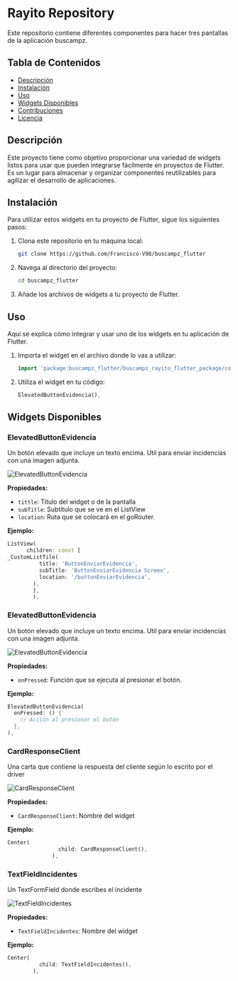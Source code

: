 # Rayito Repository

Este repositorio contiene diferentes componentes para hacer tres pantallas de la aplicación buscampz. 

## Tabla de Contenidos

- [Descripción](#descripción)
- [Instalación](#instalación)
- [Uso](#uso)
- [Widgets Disponibles](#widgets-disponibles)
- [Contribuciones](#contribuciones)
- [Licencia](#licencia)

## Descripción

Este proyecto tiene como objetivo proporcionar una variedad de widgets listos para usar que pueden integrarse fácilmente en proyectos de Flutter. Es un lugar para almacenar y organizar componentes reutilizables para agilizar el desarrollo de aplicaciones.

## Instalación

Para utilizar estos widgets en tu proyecto de Flutter, sigue los siguientes pasos:

1. Clona este repositorio en tu máquina local:
    ```sh
    git clone https://github.com/Francisco-V98/buscampz_flutter
    ```

2. Navega al directorio del proyecto:
    ```sh
    cd buscampz_flutter
    ```

3. Añade los archivos de widgets a tu proyecto de Flutter.

## Uso

Aquí se explica cómo integrar y usar uno de los widgets en tu aplicación de Flutter.

1. Importa el widget en el archivo donde lo vas a utilizar:
    ```dart
   import 'package:buscampz_flutter/buscampz_rayito_flutter_package/components/widgets/elevatedButtonEvidencia/elevated_button_evidence.dart';

    ```

2. Utiliza el widget en tu código:
    ```dart
    ElevatedButtonEvidencia(),
    ```

## Widgets Disponibles
### ElevatedButtonEvidencia

Un botón elevado que incluye un texto encima. Util para enviar incidencias con una imagen adjunta.

![ElevatedButtonEvidencia](elevatedbuttonevidence.png)

**Propiedades:**
- `tittle`: Título del widget o de la pantalla
- `subTitle`: Subtítulo que se ve en el ListView
- `location`: Ruta que se colocará en el goRouter.

**Ejemplo:**
```dart
ListView(
      children: const [
_CustomListTile(
          title: 'ButtonEnviarEvidencia',
          subTitle: 'ButtonEnviarEvidencia Screen',
          location: '/buttonEnviarEvidencia',
        ),
		],
		),
```
### ElevatedButtonEvidencia

Un botón elevado que incluye un texto encima. Util para enviar incidencias con una imagen adjunta.

![ElevatedButtonEvidencia](elevatedbuttonevidence.png)

**Propiedades:**
- `onPressed`: Función que se ejecuta al presionar el botón.

**Ejemplo:**
```dart
ElevatedButtonEvidencia(
  onPressed: () {
    // Acción al presionar el botón
  },
),
```
### CardResponseClient

Una carta que contiene la respuesta del cliente según lo escrito por el driver

![CardResponseClient](elevatedbuttonevidence.png)

**Propiedades:**
- `CardResponseClient`: Nombre del widget

**Ejemplo:**
```dart
Center(
                child: CardResponseClient(),
              ),
```
### TextFieldIncidentes

Un TextFormField donde escribes el incidente

![TextFieldIncidentes](elevatedbuttonevidence.png)

**Propiedades:**
- `TextFieldIncidentes`: Nombre del widget

**Ejemplo:**
```dart
Center(
          child: TextFieldIncidentes(),
        ),
```
